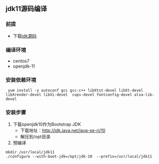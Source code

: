 ## jdk11源码编译

### 前提
  * 下载[jdk源码](http://jdk.java.net/java-se-ri/11)
### 编译环境
  * centos7
  * openjdk-11
### 安装依赖环境
```shell
 yum install -y autoconf gcc gcc-c++ libXtst-devel libXt-devel libXrender-devel libXi-devel  cups-devel fontconfig-devel alsa-lib-devel
```
### 安装步骤
1. 下载openjdk10作为Bootstrap JDK
   * 下载地址：http://jdk.java.net/java-se-ri/10
   * 解压到/opt目录
2. 预编译
  ```shell
  mkdir /usr/local/jdk11
  ./configure --with-boot-jdk=/opt/jdk-10  --prefix=/usr/local/jdk11
  ```

